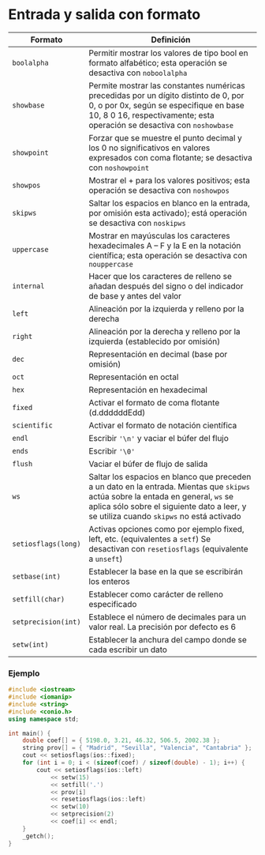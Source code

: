 # Entrada y salida con formato

| Formato             | Definición                                                   |
| ------------------- | ------------------------------------------------------------ |
| `boolalpha`         | Permitir mostrar los valores de tipo bool en formato alfabético; esta operación se desactiva con `noboolalpha` |
| `showbase`          | Permite mostrar las constantes numéricas precedidas por un dígito distinto de 0, por 0, o por 0x, según se especifique en base 10, 8 0 16, respectivamente; esta operación se desactiva con `noshowbase` |
| `showpoint`         | Forzar que se muestre el punto decimal y los 0 no significativos en valores expresados con coma flotante; se desactiva con `noshowpoint` |
| `showpos`           | Mostrar el + para los valores positivos; esta operación se desactiva con `noshowpos` |
| `skipws`            | Saltar los espacios en blanco en la entrada, por omisión esta activado); está operación se desactiva con `noskipws` |
| `uppercase`         | Mostrar en mayúsculas los caracteres hexadecimales A – F y la E en la notación científica; esta operación se desactiva con `nouppercase` |
| `internal`          | Hacer que los caracteres de relleno se añadan después del signo o del indicador de base y antes del valor |
| `left`              | Alineación por la izquierda y relleno por la derecha         |
| `right`             | Alineación por la derecha y relleno por la izquierda (establecido por omisión) |
| `dec`               | Representación en decimal (base por omisión)                 |
| `oct`               | Representación en octal                                      |
| `hex`               | Representación en hexadecimal                                |
| `fixed`             | Activar el formato de coma flotante (d.ddddddEdd)            |
| `scientific`        | Activar el formato de notación científica                    |
| `endl`              | Escribir `'\n'` y vaciar el búfer del flujo                  |
| `ends`              | Escribir `'\0'`                                              |
| `flush`             | Vaciar el búfer de flujo de salida                           |
| `ws`                | Saltar los espacios en blanco que preceden a un dato en la entrada. Mientas que `skipws` actúa sobre la entada en general, `ws` se aplica sólo sobre el siguiente dato a leer, y se utiliza cuando `skipws` no está activado |
| `setiosflags(long)` | Activas opciones como por ejemplo fixed, left, etc. (equivalentes a `setf`) Se desactivan con `resetiosflags` (equivalente a `unseft`) |
| `setbase(int)`      | Establecer la base en la que se escribirán los enteros       |
| `setfill(char)`     | Establecer como carácter de relleno especificado             |
| `setprecision(int)` | Establece el número de decimales para un valor real. La precisión por defecto es 6 |
| `setw(int)`         | Establecer la anchura del campo donde se cada escribir un dato |

### Ejemplo

~~~c++
#include <iostream> 
#include <iomanip>
#include <string>
#include <conio.h>
using namespace std;

int main() {
    double coef[] = { 5198.0, 3.21, 46.32, 506.5, 2002.38 };
    string prov[] = { "Madrid", "Sevilla", "Valencia", "Cantabria" };
    cout << setiosflags(ios::fixed);
    for (int i = 0; i < (sizeof(coef) / sizeof(double) - 1); i++) {
        cout << setiosflags(ios::left)
            << setw(15)
            << setfill('.')
            << prov[i]
            << resetiosflags(ios::left)
            << setw(10)
            << setprecision(2)
            << coef[i] << endl;
    }
    _getch();
} 
~~~

